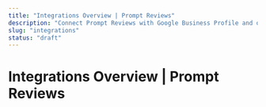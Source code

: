 ```yaml
---
title: "Integrations Overview | Prompt Reviews"
description: "Connect Prompt Reviews with Google Business Profile and other platforms to streamline your review management workflow."
slug: "integrations"
status: "draft"
---
```


# Integrations Overview | Prompt Reviews

